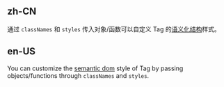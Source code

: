 ## zh-CN

通过 `classNames` 和 `styles` 传入对象/函数可以自定义 Tag 的[语义化结构](#semantic-dom)样式。

## en-US

You can customize the [semantic dom](#semantic-dom) style of Tag by passing objects/functions through `classNames` and `styles`.
